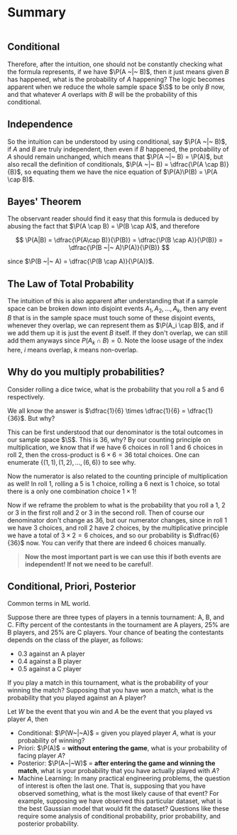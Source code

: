 # Summary

```{contents}
```

## Conditional

Therefore, after the intuition, one should not be constantly checking what the
formula represents, if we have $\P(A ~|~ B)$, then it just means given $B$ has
happened, what is the probability of $A$ happening? The logic becomes apparent
when we reduce the whole sample space $\S$ to be only $B$ now, and that whatever
$A$ overlaps with $B$ will be the probability of this conditional.

## Independence

So the intuition can be understood by using conditional, say $\P(A ~|~ B)$, if
$A$ and $B$ are truly independent, then even if $B$ happened, the probability of
$A$ should remain unchanged, which means that $\P(A ~|~ B) = \P(A)$, but also
recall the definition of conditionals, $\P(A ~|~ B) = \dfrac{\P(A \cap B)}{B}$,
so equating them we have the nice equation of $\P(A)\P(B) = \P(A \cap B)$.

## Bayes\' Theorem

The observant reader should find it easy that this formula is deduced by abusing
the fact that $\P(A \cap B) = \P(B \cap A)$, and therefore

$$
\P(A|B) = \dfrac{\P(A\cap B)}{\P(B)} = \dfrac{\P(B \cap A)}{\P(B)} = \dfrac{\P(B ~|~ A)\P(A)}{\P(B)}
$$

since $\P(B ~|~ A) = \dfrac{\P(B \cap A)}{\P(A)}$.

## The Law of Total Probability

The intuition of this is also apparent after understanding that if a sample
space can be broken down into disjoint events $A_1, A_2, \ldots, A_k$, then any
event $B$ that is in the sample space must touch some of these disjoint events,
whenever they overlap, we can represent them as $\P(A_i \cap B)$, and if we add
them up it is just the event $B$ itself. If they don\'t overlap, we can still
add them anyways since $P(A_k \cap B) = 0$. Note the loose usage of the index
here, $i$ means overlap, $k$ means non-overlap.

## Why do you multiply probabilities?

Consider rolling a dice twice, what is the probability that you roll a 5 and 6
respectively.

We all know the answer is $\dfrac{1}{6} \times \dfrac{1}{6} = \dfrac{1}{36}$.
But why?

This can be first understood that our denominator is the total outcomes in our
sample space $\S$. This is $36$, why? By our counting principle on
multiplication, we know that if we have $6$ choices in roll $1$ and $6$ choices
in roll 2, then the cross-product is $6 \times 6 = 36$ total choices. One can
enumerate $\{(1,1), (1,2), \ldots, (6,6)\}$ to see why.

Now the numerator is also related to the counting principle of multiplication as
well! In roll 1, rolling a 5 is 1 choice, rolling a 6 next is 1 choice, so total
there is a only one combination choice $1 \times 1$!

Now if we reframe the problem to what is the probability that you roll a 1, 2 or
3 in the first roll and 2 or 3 in the second roll. Then of course our
denominator don\'t change as $36$, but our numerator changes, since in roll 1 we
have 3 choices, and roll 2 have 2 choices, by the multiplicative principle we
have a total of $3 \times 2 = 6$ choices, and so our probability is
$\dfrac{6}{36}$ now. You can verify that there are indeed $6$ choices manually.

> **Now the most important part is we can use this if both events are
> independent! If not we need to be careful!**.

## Conditional, Priori, Posterior

Common terms in ML world.

Suppose there are three types of players in a tennis tournament: A, B, and C.
Fifty percent of the contestants in the tournament are A players, 25% are B
players, and 25% are C players. Your chance of beating the contestants depends
on the class of the player, as follows:

-   0.3 against an A player
-   0.4 against a B player
-   0.5 against a C player

If you play a match in this tournament, what is the probability of your winning
the match? Supposing that you have won a match, what is the probability that you
played against an A player?

Let $W$ be the event that you win and $A$ be the event that you played vs player
$A$, then

-   Conditional: $\P(W~|~A)$ = given you played player $A$, what is your
    probability of winning?
-   Priori: $\P(A)$ = **without entering the game**, what is your probability of
    facing player $A$?
-   Posterior: $\P(A~|~W)$ = **after entering the game and winning the match**,
    what is your probability that you have actually played with $A$?
-   Machine Learning: In many practical engineering problems, the question of
    interest is often the last one. That is, supposing that you have observed
    something, what is the most likely cause of that event? For example,
    supposing we have observed this particular dataset, what is the best
    Gaussian model that would fit the dataset? Questions like these require some
    analysis of conditional probability, prior probability, and posterior
    probability.
